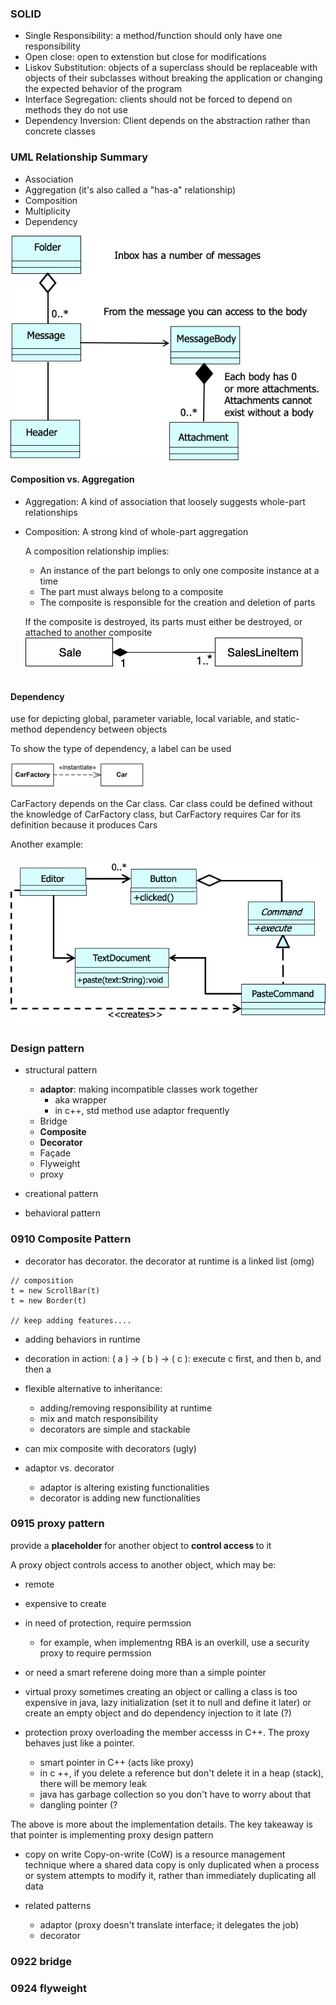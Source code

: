 ### SOLID

- Single Responsibility: a method/function should only have one responsibility
- Open close: open to extenstion but close for modifications
- Liskov Substitution: objects of a superclass should be replaceable with objects of their subclasses without breaking the application or changing the expected behavior of the program
- Interface Segregation: clients should not be forced to depend on methods they do not use
- Dependency Inversion: Client depends on the abstraction rather than concrete classes

### UML Relationship Summary

- Association
- Aggregation (it's also called a "has-a" relationship)
- Composition
- Multiplicity
- Dependency

![alt text](assets/image-1.png)

#### Composition vs. Aggregation

- Aggregation: A kind of association that loosely suggests whole-part relationships

- Composition: A strong kind of whole-part aggregation

  A composition relationship implies:

  - An instance of the part belongs to only one composite instance at a time
  - The part must always belong to a composite
  - The composite is responsible for the creation and deletion of parts

  If the composite is destroyed, its parts must either be destroyed, or attached to another composite
  ![alt text](assets/image.png)

#### Dependency

use for depicting global, parameter variable, local variable, and static-method dependency between objects

To show the type of dependency, a label can be used

![alt text](assets/image-2.png)

CarFactory depends on the Car class. Car class could be defined without the knowledge of CarFactory class, but CarFactory requires Car for its definition because it produces Cars

Another example:

![alt text](assets/image-3.png)

### Design pattern

- structural pattern

  - <b>adaptor</b>: making incompatible classes work together
    - aka wrapper
    - in c++, std method use adaptor frequently
  - Bridge
  - <b>Composite</b>
  - <b>Decorator</b>
  - Façade
  - Flyweight
  - proxy

- creational pattern
- behavioral pattern

### 0910 Composite Pattern

- decorator has decorator. the decorator at runtime is a linked list (omg)

```
// composition
t = new ScrollBar(t)
t = new Border(t)

// keep adding features....
```

- adding behaviors in runtime
- decoration in action: ( a ) -> ( b ) -> ( c ): execute c first, and then b, and then a
- flexible alternative to inheritance:

  - adding/removing responsibility at runtime
  - mix and match responsibility
  - decorators are simple and stackable

- can mix composite with decorators (ugly)
- adaptor vs. decorator
  - adaptor is altering existing functionalities
  - decorator is adding new functionalities

### 0915 proxy pattern

provide a <b> placeholder </b> for another object to <b> control access </b> to it

A proxy object controls access to another object, which may be:

- remote
- expensive to create
- in need of protection, require permssion
  - for example, when implementng RBA is an overkill, use a security proxy to require permssion
- or need a smart referene doing more than a simple pointer

- virtual proxy
  sometimes creating an object or calling a class is too expensive
  in java, lazy initialization (set it to null and define it later) or create an empty object and do dependency injection to it late (?)

- protection proxy
  overloading the member accesss in C++. The proxy behaves just like a pointer.
  - smart pointer in C++ (acts like proxy)
  - in c ++, if you delete a reference but don't delete it in a heap (stack), there will be memory leak
  - java has garbage collection so you don't have to worry about that
  - dangling pointer (?

The above is more about the implementation details. The key takeaway is that pointer is implementing proxy design pattern

- copy on write
  Copy-on-write (CoW) is a resource management technique where a shared data copy is only duplicated when a process or system attempts to modify it, rather than immediately duplicating all data

- related patterns
  - adaptor (proxy doesn't translate interface; it delegates the job)
  - decorator

### 0922 bridge

### 0924 flyweight
